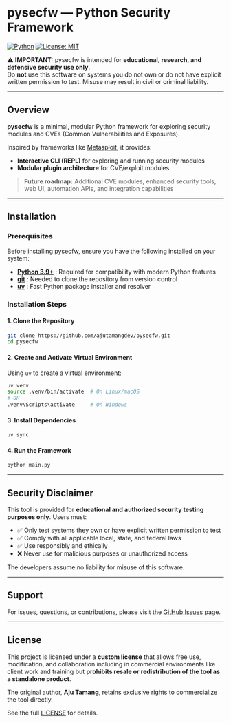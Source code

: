 # pysecfw — Python Security Framework

[![Python](https://img.shields.io/badge/python-3.9%2B-blue)](https://www.python.org/)
[![License: MIT](https://img.shields.io/badge/License-MIT-green)](LICENSE)

⚠️ **IMPORTANT:** pysecfw is intended for **educational, research, and defensive security use only**.  
Do **not** use this software on systems you do not own or do not have explicit written permission to test. Misuse may result in civil or criminal liability.

---

## Overview

**pysecfw** is a minimal, modular Python framework for exploring security modules and CVEs (Common Vulnerabilities and Exposures).

Inspired by frameworks like [Metasploit](https://www.metasploit.com/), it provides:
- **Interactive CLI (REPL)** for exploring and running security modules
- **Modular plugin architecture** for CVE/exploit modules

> **Future roadmap:** Additional CVE modules, enhanced security tools, web UI, automation APIs, and integration capabilities
---

## Installation

### Prerequisites

Before installing pysecfw, ensure you have the following installed on your system:

- **[Python 3.9+](https://www.python.org/downloads/)** : Required for compatibility with modern Python features
- **[git](https://git-scm.com/downloads)** : Needed to clone the repository from version control
- **[uv](https://docs.astral.sh/uv/getting-started/installation/)** : Fast Python package installer and resolver

### Installation Steps

#### 1. Clone the Repository

```bash
git clone https://github.com/ajutamangdev/pysecfw.git
cd pysecfw
```

#### 2. Create and Activate Virtual Environment

Using `uv` to create a virtual environment:

```bash
uv venv
source .venv/bin/activate  # On Linux/macOS
# OR
.venv\Scripts\activate     # On Windows
```

#### 3. Install Dependencies

```bash
uv sync
```

#### 4. Run the Framework

```bash
python main.py
```

---



## Security Disclaimer

This tool is provided for **educational and authorized security testing purposes only**. Users must:

- ✅ Only test systems they own or have explicit written permission to test
- ✅ Comply with all applicable local, state, and federal laws
- ✅ Use responsibly and ethically
- ❌ Never use for malicious purposes or unauthorized access

The developers assume no liability for misuse of this software.

---


## Support

For issues, questions, or contributions, please visit the [GitHub Issues](https://github.com/ajutamangdev/pysecfw/issues) page.

---


## License

This project is licensed under a **custom license** that allows free use, modification, and collaboration including in commercial environments like client work and training but **prohibits resale or redistribution of the tool as a standalone product**.

The original author, **Aju Tamang**, retains exclusive rights to commercialize the tool directly.

See the full [LICENSE](LICENSE) for details.

